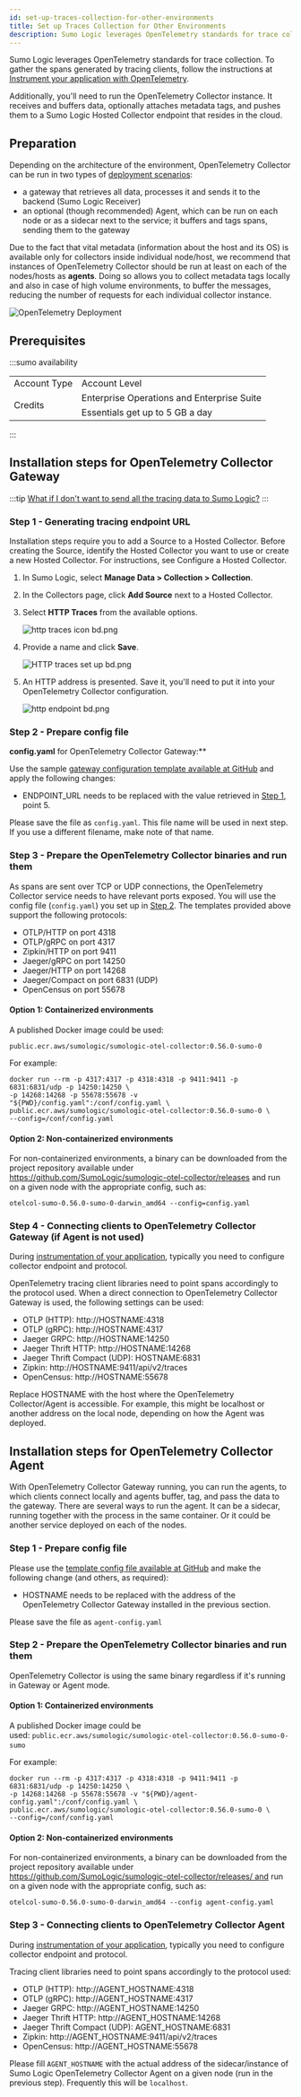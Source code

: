 ```yaml
---
id: set-up-traces-collection-for-other-environments
title: Set up Traces Collection for Other Environments
description: Sumo Logic leverages OpenTelemetry standards for trace collection.
---
```


Sumo Logic leverages OpenTelemetry standards for trace collection. To gather the spans generated by tracing clients, follow the instructions at [Instrument your application with OpenTelemetry](/docs/apm/traces/get-started-transaction-tracing/opentelemetry-instrumentation).

Additionally, you'll need to run the OpenTelemetry Collector instance. It receives and buffers data, optionally attaches metadata tags, and pushes them to a Sumo Logic Hosted Collector endpoint that resides in the cloud.

## Preparation

Depending on the architecture of the environment, OpenTelemetry Collector can be run in two types of [deployment scenarios](https://opentelemetry.io/docs/collector/getting-started/#deployment):

* a gateway that retrieves all data, processes it and sends it to the backend (Sumo Logic Receiver)
* an optional (though recommended) Agent, which can be run on each node or as a sidecar next to the service; it buffers and tags spans, sending them to the gateway

Due to the fact that vital metadata (information about the host and its OS) is available only for collectors inside individual node/host, we recommend that instances of OpenTelemetry Collector should be run at least on each of the nodes/hosts as **agents**. Doing so allows you to collect metadata tags locally and also in case of high volume environments, to buffer the messages, reducing the number of requests for each individual collector instance.

![OpenTelemetry Deployment](/img/traces/OpenTelemetry-Deployment.png)

## Prerequisites

:::sumo availability

<table>
<tr>
<td>Account Type</td>
<td>Account Level</td>
</tr>
<tr>
<td rowspan="2">Credits</td>
<td>Enterprise Operations and Enterprise Suite</td>
</tr>
<tr>
<td>Essentials get up to 5 GB a day </td>
</tr>
</table>
:::

## Installation steps for OpenTelemetry Collector Gateway

:::tip
[What if I don't want to send all the tracing data to Sumo Logic?](../advanced-configuration/filter-shape-tracing-data.md)
:::

### Step 1 - Generating tracing endpoint URL

Installation steps require you to add a Source to a Hosted Collector. Before creating the Source, identify the Hosted Collector you want to use or create a new Hosted Collector. For instructions, see Configure a Hosted Collector.

1. In Sumo Logic, select **Manage Data > Collection > Collection**.

1. In the Collectors page, click **Add Source** next to a Hosted Collector.

1. Select **HTTP Traces** from the available options.

    ![http traces icon bd.png](/img/traces/traces-icon.png)

1. Provide a name and click **Save**.

    ![HTTP traces set up bd.png](/img/traces/HTTP-traces-set-up-bd.png)

1. An HTTP address is presented. Save it, you'll need to put it into your OpenTelemetry Collector configuration.

    ![http endpoint bd.png](/img/traces/http-endpoint-bd.png)

### Step 2 - Prepare config file

**config.yaml** for OpenTelemetry Collector Gateway:**

Use the sample [gateway configuration template available at GitHub](https://github.com/SumoLogic/opentelemetry-collector-contrib/blob/main/examples/non-kubernetes/gateway-configuration-template.yaml) and apply the following changes:

 * ENDPOINT_URL needs to be replaced with the value retrieved in [Step 1](#step-1---generating-tracing-endpoint-url), point 5.

Please save the file as `config.yaml`. This file name will be used in next step. If you use a different filename, make note of that name.

### Step 3 - Prepare the OpenTelemetry Collector binaries and run them

As spans are sent over TCP or UDP connections, the OpenTelemetry Collector service needs to have relevant ports exposed. You will use the
config file (`config.yaml`) you set up in [Step 2](#step-2---prepare-config-file).
The templates provided above support the following protocols:

* OTLP/HTTP on port 4318
* OTLP/gRPC on port 4317
* Zipkin/HTTP on port 9411
* Jaeger/gRPC on port 14250
* Jaeger/HTTP on port 14268
* Jaeger/Compact on port 6831 (UDP)
* OpenCensus on port 55678

#### Option 1: Containerized environments

A published Docker image could be used: 

```
public.ecr.aws/sumologic/sumologic-otel-collector:0.56.0-sumo-0
```

For example:

```
docker run --rm -p 4317:4317 -p 4318:4318 -p 9411:9411 -p 6831:6831/udp -p 14250:14250 \
-p 14268:14268 -p 55678:55678 -v "${PWD}/config.yaml":/conf/config.yaml \
public.ecr.aws/sumologic/sumologic-otel-collector:0.56.0-sumo-0 \
--config=/conf/config.yaml
```

#### Option 2: Non-containerized environments

For non-containerized environments, a binary can be downloaded from the project repository available under https://github.com/SumoLogic/sumologic-otel-collector/releases and run on a given node with the appropriate config, such as:

```
otelcol-sumo-0.56.0-sumo-0-darwin_amd64 --config=config.yaml
```

### Step 4 - Connecting clients to OpenTelemetry Collector Gateway (if Agent is not used)

During [instrumentation of your application](/docs/apm/traces/get-started-transaction-tracing/opentelemetry-instrumentation), typically you need to configure collector endpoint and protocol.

OpenTelemetry tracing client libraries need to point spans accordingly to the protocol used. When a direct connection to OpenTelemetry Collector Gateway is used, the following settings can be used:

* OTLP (HTTP): http://HOSTNAME:4318
* OTLP (gRPC): http://HOSTNAME:4317
* Jaeger GRPC: http://HOSTNAME:14250
* Jaeger Thrift HTTP: http://HOSTNAME:14268
* Jaeger Thrift Compact (UDP): HOSTNAME:6831
* Zipkin: http://HOSTNAME:9411/api/v2/traces
* OpenCensus: http://HOSTNAME:55678

Replace HOSTNAME with the host where the OpenTelemetry Collector/Agent is accessible. For example, this might be localhost or another address on the local node, depending on how the Agent was deployed.

## Installation steps for OpenTelemetry Collector Agent

With OpenTelemetry Collector Gateway running, you can run the agents, to which clients connect locally and agents buffer, tag, and pass the data to the gateway. There are several ways to run the agent. It can be a sidecar, running together with the process in the same container. Or it could be another service deployed on each of the nodes. 

### Step 1 - Prepare config file

Please use the [template config file available at GitHub](https://github.com/SumoLogic/opentelemetry-collector-contrib/blob/main/examples/non-kubernetes/agent-configuration-template.yaml) and
make the following change (and others, as required):

* HOSTNAME needs to be replaced with the address of the OpenTelemetry Collector Gateway installed in the previous section.

Please save the file as `agent-config.yaml`

### Step 2 - Prepare the OpenTelemetry Collector binaries and run them

OpenTelemetry Collector is using the same binary regardless if it's running in Gateway or Agent mode.

#### Option 1: Containerized environments 

A published Docker image could be used: `public.ecr.aws/sumologic/sumologic-otel-collector:0.56.0-sumo-0-sumo` 

For example:

```
docker run --rm -p 4317:4317 -p 4318:4318 -p 9411:9411 -p 6831:6831/udp -p 14250:14250 \
-p 14268:14268 -p 55678:55678 -v "${PWD}/agent-config.yaml":/conf/config.yaml \
public.ecr.aws/sumologic/sumologic-otel-collector:0.56.0-sumo-0 \
--config=/conf/config.yaml
```

#### Option 2: Non-containerized environments 

For non-containerized environments, a binary can be downloaded from the project repository available under https://github.com/SumoLogic/sumologic-otel-collector/releases/ and run on a given node with the appropriate config, such as:

```
otelcol-sumo-0.56.0-sumo-0-darwin_amd64 --config agent-config.yaml
```

### Step 3 - Connecting clients to OpenTelemetry Collector Agent

During [instrumentation of your application](/docs/apm/traces/get-started-transaction-tracing/opentelemetry-instrumentation), typically you need to configure collector endpoint and protocol.

Tracing client libraries need to point spans accordingly to the protocol used:

* OTLP (HTTP): http://AGENT_HOSTNAME:4318
* OTLP (gRPC): http://AGENT_HOSTNAME:4317
* Jaeger GRPC: http://AGENT_HOSTNAME:14250
* Jaeger Thrift HTTP: http://AGENT_HOSTNAME:14268
* Jaeger Thrift Compact (UDP): AGENT_HOSTNAME:6831
* Zipkin: http://AGENT_HOSTNAME:9411/api/v2/traces
* OpenCensus: http://AGENT_HOSTNAME:55678

Please fill `AGENT_HOSTNAME` with the actual address of the sidecar/instance of Sumo Logic OpenTelemetry Collector Agent on a given node (run in the previous step). Frequently this will be `localhost`.
